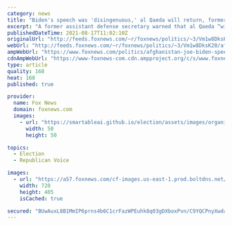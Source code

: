 ```yaml
---
category: news
title: "Biden's speech was 'disingenuous,' al Qaeda will return, former Reagan official says"
excerpt: "A former assistant defense secretary warned that al Qaeda “will again show its viper head” and said President Biden was “disingenuous” and during his address Monday."
publishedDateTime: 2021-08-17T11:02:10Z
originalUrl: "http://feeds.foxnews.com/~r/foxnews/politics/~3/Vm1w8DksK20/afghanistan-joe-biden-speech-al-qaeda-bing-west"
webUrl: "http://feeds.foxnews.com/~r/foxnews/politics/~3/Vm1w8DksK20/afghanistan-joe-biden-speech-al-qaeda-bing-west"
ampWebUrl: "https://www.foxnews.com/politics/afghanistan-joe-biden-speech-al-qaeda-bing-west.amp"
cdnAmpWebUrl: "https://www-foxnews-com.cdn.ampproject.org/c/s/www.foxnews.com/politics/afghanistan-joe-biden-speech-al-qaeda-bing-west.amp"
type: article
quality: 168
heat: 168
published: true

provider:
  name: Fox News
  domain: foxnews.com
  images:
    - url: "https://smartableai.github.io/election/assets/images/organizations/foxnews.com-50x50.jpg"
      width: 50
      height: 50

topics:
  - Election
  - Republican Voice

images:
  - url: "https://a57.foxnews.com/cf-images.us-east-1.prod.boltdns.net/v1/static/694940094001/8e82f43d-89f2-4db2-9e4b-d4644345ea63/742e9e0f-63e5-4f77-8d90-c8d33b7f5c93/1280x720/match/720/405/image.jpg?ve=1&tl=1"
    width: 720
    height: 405
    isCached: true

secured: "BUwAuxL8B1MmIP6prns4b6C1crFazWPEuhk8q03gDXboxPvn/C9YQCPnyXwdabC+vMbMCMM3VAioxuL8r4wLucqj8oM2C+UzDbdfkJVOiXFDABll8pUPj3y0Bwb/hgBKLFfSl6ow603c2VoepZ6hQsUofNR1hKw6/SlgFOdjRd54z12h3+Ts6VU33LYvFwtgHuv1r9n9i7uPMMheMEtZPhtAlQZQTRlSHhoR6vdnO7D9gIkB4RgUDfNd4D2R/Hi4uHBLX7oMT/9bmqoqClt2z7J/YlydfggQ2T799JG0GGC3/G/TduGy5+Dzq1RhOWQdBTddKkWlQKKClCwoZ0koscfEfShHLB5unnW8hSaJDjk=;Nm/2i/pwtjw50XTFTlrTIg=="
---
```


